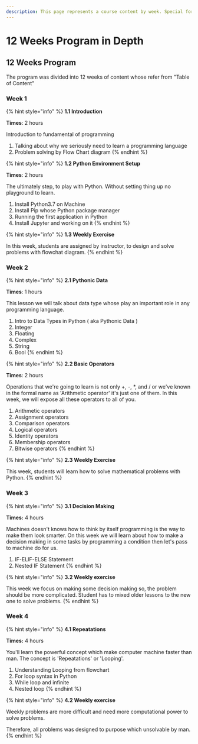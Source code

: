 ```yaml
---
description: This page represents a course content by week. Special for academic semester.
---
```


# 12 Weeks Program in Depth

## 12 Weeks Program

The program was divided into 12 weeks of content whose refer from "Table of Content"

### Week 1

{% hint style="info" %}
**1.1 Introduction**

**Times**: 2 hours

Introduction to fundamental of programming

1. Talking about why we seriously need to learn a programming language
2. Problem solving by Flow Chart diagram
{% endhint %}

{% hint style="info" %}
**1.2 Python Environment Setup**

**Times**: 2 hours

The ultimately step, to play with Python. Without setting thing up no playground to learn.

1. Install Python3.7 on Machine
2. Install Pip whose Python package manager
3. Running the first application in Python
4. Install Jupyter and working on it
{% endhint %}

{% hint style="info" %}
**1.3 Weekly Exercise**

In this week, students are assigned by instructor, to design and solve problems with flowchat diagram.
{% endhint %}

### Week 2

{% hint style="info" %}
**2.1 Pythonic Data**

**Times**: 1 hours

This lesson we will talk about data type whose play an important role in any programming language.

1. Intro to Data Types in Python \( aka Pythonic Data \)
2. Integer
3. Floating
4. Complex
5. String
6. Bool
{% endhint %}

{% hint style="info" %}
**2.2 Basic Operators**

**Times**: 2 hours

Operations that we're going to learn is not only +, -, \*, and / or we've known in the formal name as 'Arithmetic operator' it's just one of them. In this week, we will expose all these operators to all of you.

1. Arithmetic operators
2. Assignment operators
3. Comparison operators
4. Logical operators
5. Identity operators
6. Membership operators
7. Bitwise operators
{% endhint %}

{% hint style="info" %}
**2.3 Weekly Exercise**

This week, students will learn how to solve mathematical problems with Python.
{% endhint %}

### Week 3

{% hint style="info" %}
**3.1 Decision Making**

**Times:** 4 hours

Machines doesn't knows how to think by itself programming is the way to make them look smarter. On this week we will learn about how to make a decision making in some tasks by programming a condition then let's pass to machine do for us.

1. IF-ELIF-ELSE Statement
2. Nested IF Statement
{% endhint %}

{% hint style="info" %}
**3.2 Weekly exercise**

This week we focus on making some decision making so, the problem should be more complicated. Student has to mixed older lessons to the new one to solve problems.
{% endhint %}

### Week 4

{% hint style="info" %}
**4.1 Repeatations**

**Times:** 4 hours

You'll learn the powerful concept which make computer machine faster than man. The concept is 'Repeatations' or 'Looping'.

1. Understanding Looping from flowchart
2. For loop syntax in Python
3. While loop and infinite
4. Nested loop
{% endhint %}

{% hint style="info" %}
**4.2 Weekly exercise**

Weekly problems are more difficult and need more computational power to solve problems.

Therefore, all problems was designed to purpose which unsolvable by man.
{% endhint %}



